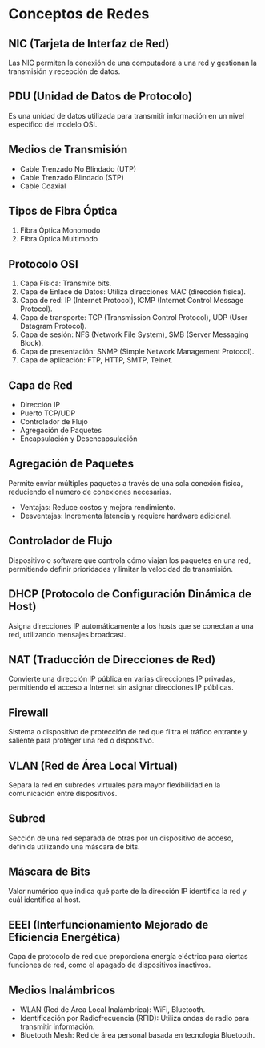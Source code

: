# Conceptos de Redes

## NIC (Tarjeta de Interfaz de Red)
Las NIC permiten la conexión de una computadora a una red y gestionan la transmisión y recepción de datos.

## PDU (Unidad de Datos de Protocolo)
Es una unidad de datos utilizada para transmitir información en un nivel específico del modelo OSI.

## Medios de Transmisión
- Cable Trenzado No Blindado (UTP)
- Cable Trenzado Blindado (STP)
- Cable Coaxial

## Tipos de Fibra Óptica
1. Fibra Óptica Monomodo
2. Fibra Óptica Multimodo

## Protocolo OSI
1. Capa Física: Transmite bits.
2. Capa de Enlace de Datos: Utiliza direcciones MAC (dirección física).
3. Capa de red: IP (Internet Protocol), ICMP (Internet Control Message Protocol).
4. Capa de transporte: TCP (Transmission Control Protocol), UDP (User Datagram Protocol).
5. Capa de sesión: NFS (Network File System), SMB (Server Messaging Block).
6. Capa de presentación: SNMP (Simple Network Management Protocol).
7. Capa de aplicación: FTP, HTTP, SMTP, Telnet.

## Capa de Red
- Dirección IP
- Puerto TCP/UDP
- Controlador de Flujo
- Agregación de Paquetes
- Encapsulación y Desencapsulación

## Agregación de Paquetes
Permite enviar múltiples paquetes a través de una sola conexión física, reduciendo el número de conexiones necesarias.
- Ventajas: Reduce costos y mejora rendimiento.
- Desventajas: Incrementa latencia y requiere hardware adicional.

## Controlador de Flujo
Dispositivo o software que controla cómo viajan los paquetes en una red, permitiendo definir prioridades y limitar la velocidad de transmisión.

## DHCP (Protocolo de Configuración Dinámica de Host)
Asigna direcciones IP automáticamente a los hosts que se conectan a una red, utilizando mensajes broadcast.

## NAT (Traducción de Direcciones de Red)
Convierte una dirección IP pública en varias direcciones IP privadas, permitiendo el acceso a Internet sin asignar direcciones IP públicas.

## Firewall
Sistema o dispositivo de protección de red que filtra el tráfico entrante y saliente para proteger una red o dispositivo.

## VLAN (Red de Área Local Virtual)
Separa la red en subredes virtuales para mayor flexibilidad en la comunicación entre dispositivos.

## Subred
Sección de una red separada de otras por un dispositivo de acceso, definida utilizando una máscara de bits.

## Máscara de Bits
Valor numérico que indica qué parte de la dirección IP identifica la red y cuál identifica al host.

## EEEI (Interfuncionamiento Mejorado de Eficiencia Energética)
Capa de protocolo de red que proporciona energía eléctrica para ciertas funciones de red, como el apagado de dispositivos inactivos.

## Medios Inalámbricos
- WLAN (Red de Área Local Inalámbrica): WiFi, Bluetooth.
- Identificación por Radiofrecuencia (RFID): Utiliza ondas de radio para transmitir información.
- Bluetooth Mesh: Red de área personal basada en tecnología Bluetooth.
